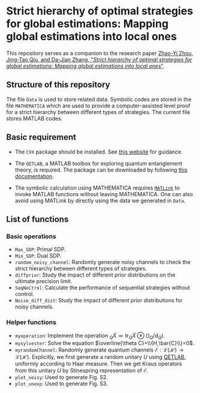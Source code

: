 # Strict hierarchy of optimal strategies for global estimations: Mapping global estimations into local ones

This repository serves as a companion to the research paper [Zhao-Yi Zhou, Jing-Tao Qiu, and Da-Jian Zhang, "*Strict hierarchy of optimal strategies for global estimations: Mapping global estimations into local ones*"](https://arxiv.org/abs/2403.06585).

## Structure of this repository

The file `Data` is used to store related data. Symbolic codes are stored in the file `MATHEMATICA` which are used to provide a computer-assisted level proof for a strict hierarchy between different types of strategies. The current file stores MATLAB codes.

## Basic requirement 

- The `CVX` package should be installed. See [this website](http://cvxr.com/cvx/doc/install.html) for guidance.

- The `QETLAB`, a MATLAB toolbox for exploring quantum entanglement theory, is required. The package can be downloaded by following [this documentation](https://qetlab.com/Installation).

- The symbolic calculation using MATHEMATICA requires [`MATLink`](http://matlink.org/) to invoke MATLAB functions without leaving MATHEMATICA. One can also avoid using MATLink by directly using the data we generated in `Data`.

## List of functions
### Basic operations 

- `Max_SDP`: Primal SDP.
- `Min_SDP`: Dual SDP.
- `random_noisy_channel`: Randomly generate noisy channels to check the strict hierarchy between different types of strategies.
- `diffprior`: Study the impact of different prior distributions on the ultimate precision limit.
- `SeqNoCtrol`: Calculate the performance of sequential strategies without control.
- `Noise_diff_dist`: Study the impact of different prior distributions for noisy channels.

### Helper functions

- `myoperation`: Implement the operation $_Q\tilde{X}\coloneqq \mathrm{tr}_Q\tilde{X}\otimes \left( \mathbb{I} _Q/d_Q \right)$.
- `mysylvester`: Solve the equation $\overline{\theta C}+\\{H,\bar{C}\\}=0$.
- `myrandomChannel`: Randomly generate quantum channels $\mathcal{E}:\mathcal{L}(\mathcal{H})\rightarrow \mathcal{L}(\mathcal{H})$. Explicitly, we first generate a random unitary $U$ using [QETLAB](https://qetlab.com/RandomUnitary), uniformly according to Haar measure. Then we get Kraus operators from this unitary $U$ by Stinespring representation of $\mathcal{E}$.
- `plot_noisy`: Used to generate Fig. S2.
- `plot_unexp`: Used to generate Fig. S3.

